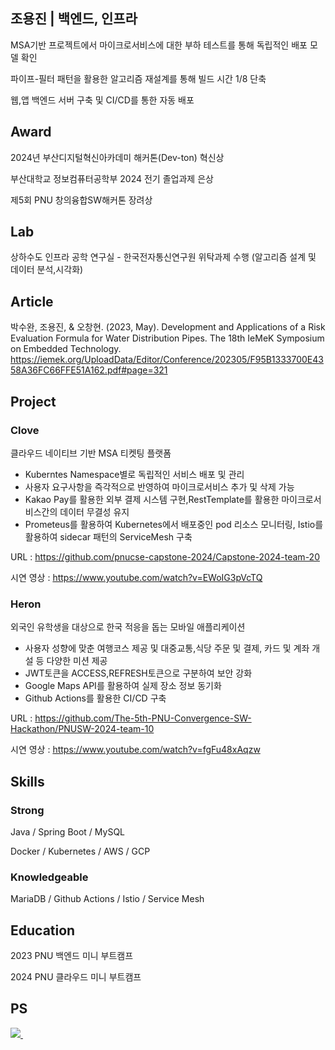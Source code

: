 ## 조용진 | 백엔드, 인프라 

MSA기반 프로젝트에서 마이크로서비스에 대한 부하 테스트를 통해 독립적인 배포 모델 확인

파이프-필터 패턴을 활용한 알고리즘 재설계를 통해 빌드 시간 1/8 단축

웹,앱 백엔드 서버 구축 및 CI/CD를 통한 자동 배포 

## Award
2024년 부산디지털혁신아카데미 해커톤(Dev-ton) 혁신상

부산대학교 정보컴퓨터공학부 2024 전기 졸업과제 은상

제5회 PNU 창의융합SW해커톤 장려상

## Lab
상하수도 인프라 공학 연구실 - 한국전자통신연구원 위탁과제 수행 (알고리즘 설계 및 데이터 분석,시각화)

## Article
박수완, 조용진, & 오창현. (2023, May). Development and Applications of a Risk Evaluation Formula for Water Distribution Pipes. The 18th IeMeK Symposium on Embedded Technology. https://iemek.org/UploadData/Editor/Conference/202305/F95B1333700E4358A36FC66FFE51A162.pdf#page=321

## Project
### Clove
클라우드 네이티브 기반 MSA 티켓팅 플랫폼
 - Kuberntes Namespace별로 독립적인 서비스 배포 및 관리
 - 사용자 요구사항을 즉각적으로 반영하여 마이크로서비스 추가 및 삭제 가능
 - Kakao Pay를 활용한 외부 결제 시스템 구현,RestTemplate를 활용한 마이크로서비스간의 데이터 무결성 유지
 - Prometeus를 활용하여 Kubernetes에서 배포중인 pod 리소스 모니터링, Istio를 활용하여 sidecar 패턴의 ServiceMesh 구축

URL : https://github.com/pnucse-capstone-2024/Capstone-2024-team-20

시연 영상 : https://www.youtube.com/watch?v=EWoIG3pVcTQ

### Heron
외국인 유학생을 대상으로 한국 적응을 돕는 모바일 애플리케이션
  - 사용자 성향에 맞춘 여행코스 제공 및 대중교통,식당 주문 및 결제, 카드 및 계좌 개설 등 다양한 미션 제공
  - JWT토큰을 ACCESS,REFRESH토큰으로 구분하여 보안 강화
  - Google Maps API를 활용하여 실제 장소 정보 동기화
  - Github Actions를 활용한 CI/CD 구축

URL : https://github.com/The-5th-PNU-Convergence-SW-Hackathon/PNUSW-2024-team-10

시연 영상 : https://www.youtube.com/watch?v=fgFu48xAqzw

## Skills

### Strong
Java / Spring Boot / MySQL 

Docker / Kubernetes / AWS / GCP

### Knowledgeable
MariaDB / Github Actions / Istio / Service Mesh

## Education
2023 PNU 백엔드 미니 부트캠프

2024 PNU 클라우드 미니 부트캠프


## PS
<p>
  <a href="https://solved.ac/whdydwls1595/">
    <img src="http://mazassumnida.wtf/api/v2/generate_badge?boj=whdydwls1595" />
  </a>&nbsp;&nbsp;&nbsp;&nbsp; <!-- 공백 추가 -->
  <p>

<!-- 
## Contribute
<p>
  <a href="https://github.com/Brio-yj/github-readme-stats">
    <img src="https://github-readme-stats.vercel.app/api/top-langs/?username=Brio-yj&layout=compact" />
  </a>
</p>
-->


